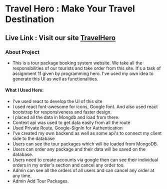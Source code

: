 # Travel Hero : Make Your Travel Destination

## Live Link : Visit our site  [TravelHero](https://travel-hero-5d6fe.web.app/)


### About Project 
   - This is a tour package booking system website. We take all the responsibilities of our tourists and take order from this site. It's a task of assignment 11 given by programming hero. I've used my own idea to generate this UI as well as functionalities.


#### What I Used Here: 
- I've used react to develop the UI of this site
- I used react font-awesome for icons, Google font. And also used react bootstrap for responsiveness and faster design.
- I placed all the data in Mongdb and load from there.
- Context api was used to get data easily from all the route
- Used Private Route, Google-SignIn for Authentication
- I've created my own backend as well as some api's to connect my client side to the database
- Users can see the tour packages which will be loaded from MongoDB.
- Users can order any package and their data will be saved on the database.
- Users need to create accounts via google then can see their individual orders in my
order's section and cancel any order too.
- Admin can see all the orders of all users and can cancel any order at any time.
- Admin Add Tour Packages.